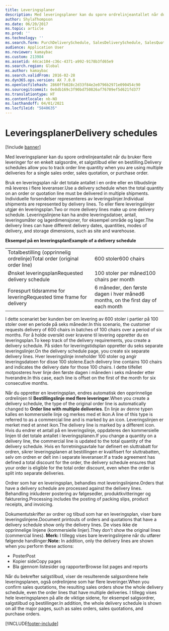 ```yaml
---
title: Leveringsplaner
description: Med leveringsplaner kan du spore ordrelinjeantallet når du bruker flere leveringer for en enkelt salgsordre, et salgstilbud eller en bestilling.
author: ShylaThompson
ms.date: 06/20/2017
ms.topic: article
ms.prod: ''
ms.technology: ''
ms.search.form: PurchDeliverySchedule, SalesDeliverySchedule, SalesQuotationDeliverySchedule, SalesQuotationDeliverySchedule
audience: Application User
ms.reviewer: kamaybac
ms.custom: 213984
ms.assetid: 44cac104-c36c-4371-a992-9178b3fd65e9
ms.search.region: Global
ms.author: kamaybac
ms.search.validFrom: 2016-02-28
ms.dyn365.ops.version: AX 7.0.0
ms.openlocfilehash: 2860ffb028c2d33f84e2e0796b2971e090454c90
ms.sourcegitcommit: 0e8db169c3f90bd750826af76709ef5d621fd377
ms.translationtype: HT
ms.contentlocale: nb-NO
ms.lasthandoff: 04/01/2021
ms.locfileid: "5840635"
---
```

# <a name="delivery-schedules"></a><span data-ttu-id="6566c-103">Leveringsplaner</span><span class="sxs-lookup"><span data-stu-id="6566c-103">Delivery schedules</span></span>

[!include [banner](../includes/banner.md)]

<span data-ttu-id="6566c-104">Med leveringsplaner kan du spore ordrelinjeantallet når du bruker flere leveringer for en enkelt salgsordre, et salgstilbud eller en bestilling.</span><span class="sxs-lookup"><span data-stu-id="6566c-104">Delivery schedules allow you to track order line quantity when you are using multiple deliveries for a single sales order, sales quotation, or purchase order.</span></span>

<span data-ttu-id="6566c-105">Bruk en leveringsplan når det totale antallet i en ordre eller en tilbudslinje må leveres i flere leveranser.</span><span class="sxs-lookup"><span data-stu-id="6566c-105">Use a delivery schedule when the total quantity on an order or quotation line must be delivered in multiple shipments.</span></span> <span data-ttu-id="6566c-106">Individuelle forsendelser representeres av leveringslinjer.</span><span class="sxs-lookup"><span data-stu-id="6566c-106">Individual shipments are represented by delivery lines.</span></span> <span data-ttu-id="6566c-107">To eller flere leveringslinjer utgjør én leveringsplan.</span><span class="sxs-lookup"><span data-stu-id="6566c-107">Two or more delivery lines make up one delivery schedule.</span></span> <span data-ttu-id="6566c-108">Leveringslinjene kan ha andre leveringsdatoer, antall, leveringsmåter og lagerdimensjoner, for eksempel område og lager.</span><span class="sxs-lookup"><span data-stu-id="6566c-108">The delivery lines can have different delivery dates, quantities, modes of delivery, and storage dimensions, such as site and warehouse.</span></span>  

<span data-ttu-id="6566c-109">**Eksempel på en leveringsplan**</span><span class="sxs-lookup"><span data-stu-id="6566c-109">**Example of a delivery schedule**</span></span>

|                                   |                                          |
|-----------------------------------|------------------------------------------|
| <span data-ttu-id="6566c-110">Totalbestilling (opprinnelig ordrelinje)</span><span class="sxs-lookup"><span data-stu-id="6566c-110">Total order (original order line)</span></span> | <span data-ttu-id="6566c-111">600 stoler</span><span class="sxs-lookup"><span data-stu-id="6566c-111">600 chairs</span></span>                               |
| <span data-ttu-id="6566c-112">Ønsket leveringsplan</span><span class="sxs-lookup"><span data-stu-id="6566c-112">Requested delivery schedule</span></span>       | <span data-ttu-id="6566c-113">100 stoler per måned</span><span class="sxs-lookup"><span data-stu-id="6566c-113">100 chairs per month</span></span>                     |
| <span data-ttu-id="6566c-114">Forespurt tidsramme for levering</span><span class="sxs-lookup"><span data-stu-id="6566c-114">Requested time frame for delivery</span></span> | <span data-ttu-id="6566c-115">6 måneder, den første dagen i hver måned</span><span class="sxs-lookup"><span data-stu-id="6566c-115">6 months, on the first day of each month</span></span> |

<span data-ttu-id="6566c-116">I dette scenariet ber kunden ber om levering av 600 stoler i partier på 100 stoler over en periode på seks måneder.</span><span class="sxs-lookup"><span data-stu-id="6566c-116">In this scenario, the customer requests delivery of 600 chairs in batches of 100 chairs over a period of six months.</span></span> <span data-ttu-id="6566c-117">For å holde oversikt over kravene til levering oppretter du en leveringsplan.</span><span class="sxs-lookup"><span data-stu-id="6566c-117">To keep track of the delivery requirements, you create a delivery schedule.</span></span> <span data-ttu-id="6566c-118">På siden for leveringstidsplan oppretter du seks separate leveringslinjer.</span><span class="sxs-lookup"><span data-stu-id="6566c-118">On the delivery schedule page, you create six separate delivery lines.</span></span> <span data-ttu-id="6566c-119">Hver leveringslinje inneholder 100 stoler og angir leveringsdatoen for disse 100 stolene.</span><span class="sxs-lookup"><span data-stu-id="6566c-119">Each delivery line contains 100 chairs and indicates the delivery date for those 100 chairs.</span></span> <span data-ttu-id="6566c-120">I dette tilfellet motposteres hver linje den første dagen i måneden i seks måneder etter hverandre.</span><span class="sxs-lookup"><span data-stu-id="6566c-120">In this case, each line is offset on the first of the month for six consecutive months.</span></span>  

<span data-ttu-id="6566c-121">Når du oppretter en leveringsplan, endres automatisk den opprinnelige ordrelinjen til **Bestillingslinje med flere leveringer**.</span><span class="sxs-lookup"><span data-stu-id="6566c-121">When you create a delivery schedule, the type of the original order line is automatically changed to **Order line with multiple deliveries**.</span></span> <span data-ttu-id="6566c-122">En linje av denne typen kalles en kommersielle linje og merkes med et ikon.</span><span class="sxs-lookup"><span data-stu-id="6566c-122">A line of this type is referred to as a commercial line and is marked by an icon.</span></span> <span data-ttu-id="6566c-123">Leveringslinjen er merket med et annet ikon.</span><span class="sxs-lookup"><span data-stu-id="6566c-123">The delivery line is marked by a different icon.</span></span> <span data-ttu-id="6566c-124">Hvis du endrer et antall på en leveringslinje, oppdateres den kommersielle linjen til det totale antallet i leveringsplanen.</span><span class="sxs-lookup"><span data-stu-id="6566c-124">If you change a quantity on a delivery line, the commercial line is updated to the total quantity of the delivery schedule.</span></span> <span data-ttu-id="6566c-125">Hvis en forretningsavtale har definert en sluttrabatt for ordren, sikrer leveringsplanen at bestillingen er kvalifisert for sluttrabatten, selv om ordren er delt inn i separate leveranser.</span><span class="sxs-lookup"><span data-stu-id="6566c-125">If a trade agreement has defined a total discount for the order, the delivery schedule ensures that your order is eligible for the total order discount, even when the order is split into separate deliveries.</span></span>  

<span data-ttu-id="6566c-126">Ordrer som har en leveringsplan, behandles mot leveringslinjene.</span><span class="sxs-lookup"><span data-stu-id="6566c-126">Orders that have a delivery schedule are processed against the delivery lines.</span></span> <span data-ttu-id="6566c-127">Behandling inkluderer postering av følgesedler, produktkvitteringer og fakturering.</span><span class="sxs-lookup"><span data-stu-id="6566c-127">Processing includes the posting of packing slips, product receipts, and invoicing.</span></span>  

<span data-ttu-id="6566c-128">Dokumentutskrifter av ordrer og tilbud som har en leveringsplan, viser bare leveringslinjene.</span><span class="sxs-lookup"><span data-stu-id="6566c-128">Document printouts of orders and quotations that have a delivery schedule show only the delivery lines.</span></span> <span data-ttu-id="6566c-129">De vises ikke de opprinnelige linjene (kommersielle linjer).</span><span class="sxs-lookup"><span data-stu-id="6566c-129">They don't show the original lines (commercial lines).</span></span> <span data-ttu-id="6566c-130">**Merk:** I tillegg vises bare leveringslinjene når du utfører følgende handlinger:</span><span class="sxs-lookup"><span data-stu-id="6566c-130">**Note:** In addition, only the delivery lines are shown when you perform these actions:</span></span>

-   <span data-ttu-id="6566c-131">Poster</span><span class="sxs-lookup"><span data-stu-id="6566c-131">Post</span></span>
-   <span data-ttu-id="6566c-132">Kopier side</span><span class="sxs-lookup"><span data-stu-id="6566c-132">Copy pages</span></span>
-   <span data-ttu-id="6566c-133">Bla gjennom listesider og rapporter</span><span class="sxs-lookup"><span data-stu-id="6566c-133">Browse list pages and reports</span></span>

<span data-ttu-id="6566c-134">Når du bekrefter salgstilbud, viser de resulterende salgsordrene hele leveringsplanen, også ordrelinjene som har flere leveringer.</span><span class="sxs-lookup"><span data-stu-id="6566c-134">When you confirm sales quotations, the resulting sales orders show the whole delivery schedule, even the order lines that have multiple deliveries.</span></span> <span data-ttu-id="6566c-135">I tillegg vises hele leveringsplanen på alle de viktige sidene, for eksempel salgsordrer, salgstilbud og bestillinger.</span><span class="sxs-lookup"><span data-stu-id="6566c-135">In addition, the whole delivery schedule is shown on all the major pages, such as sales orders, sales quotations, and purchase orders.</span></span>





[!INCLUDE[footer-include](../../includes/footer-banner.md)]